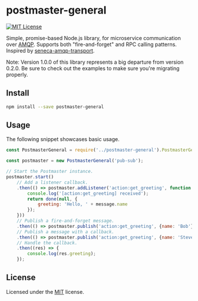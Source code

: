 ﻿# postmaster-general
[![MIT License](https://img.shields.io/badge/license-MIT-blue.svg?style=flat-square)](https://github.com/darklordzw/postmaster-general/blob/master/LICENSE.md)

Simple, promise-based Node.js library, for microservice communication over [AMQP][1].
Supports both "fire-and-forget" and RPC calling patterns. Inspired by [seneca-amqp-transport][3].

Note: Version 1.0.0 of this library represents a big departure from version 0.2.0. Be sure to check out
the examples to make sure you're migrating properly.

## Install

```sh
npm install --save postmaster-general
```

## Usage
The following snippet showcases basic usage.

```js
const PostmasterGeneral = require('../postmaster-general').PostmasterGeneral;

const postmaster = new PostmasterGeneral('pub-sub');

// Start the Postmaster instance.
postmaster.start()
	// Add a listener callback.
	.then(() => postmaster.addListener('action:get_greeting', function (message, done) {
		console.log('[action:get_greeting] received');
		return done(null, {
			greeting: 'Hello, ' + message.name
		});
	}))
	// Publish a fire-and-forget message.
	.then(() => postmaster.publish('action:get_greeting', {name: 'Bob'}, null))
	// Publish a message with a callback.
	.then(() => postmaster.publish('action:get_greeting', {name: 'Steve'}, null, true))
	// Handle the callback.
	.then((res) => {
		console.log(res.greeting);
	});

```

## License
Licensed under the [MIT][2] license.

[1]: https://www.amqp.org/ 
[2]: ./LICENSE.md
[3]: https://github.com/senecajs/seneca-amqp-transport/
